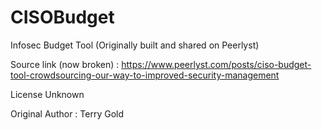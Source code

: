 # CISOBudget
Infosec Budget Tool (Originally built and shared on Peerlyst)

Source link (now broken) : https://www.peerlyst.com/posts/ciso-budget-tool-crowdsourcing-our-way-to-improved-security-management

License Unknown 

Original Author : Terry Gold
